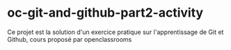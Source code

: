 # oc-git-and-github-part2-activity
Ce projet est la solution d'un exercice pratique sur l'apprentissage de Git et Github, cours proposé par openclassrooms
